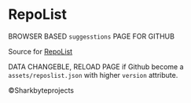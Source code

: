 # RepoList
BROWSER BASED `suggesstions` PAGE FOR GITHUB

Source for [RepoList](https://sharkbyteprojects.github.io/suggested-repos/)

DATA CHANGEBLE, RELOAD PAGE if Github become a `assets/reposlist.json` with higher `version` attribute.

&copy;Sharkbyteprojects
